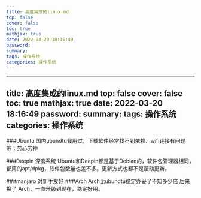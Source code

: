 ```yaml
---
title: 高度集成的linux.md
top: false
cover: false
toc: true
mathjax: true
date: 2022-03-20 18:16:49
password:
summary:
tags: 操作系统
categories: 操作系统
---
```

---
title: 高度集成的linux.md
top: false
cover: false
toc: true
mathjax: true
date: 2022-03-20 18:16:49
password:
summary:
tags: 操作系统
categories: 操作系统
---
###Ubuntu
国内ubundtu我用过，下载软件经常找不到依赖、wifi连接有问题等；劳心劳神

###Deepin
深度系统
Ubuntu和Deepin都是基于Debian的，软件包管理器相同，都用的apt/dpkg，软件包数量也差不多。更新方式也都不是滚动更新。

###manjaro
对新手友好
###Arch
Arch比ubundtu稳定办妥了不知多少倍
后来换了 Arch，一直升级到现在，稳定好用。
